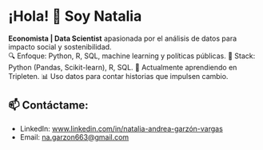 # ¡Hola! 👋 Soy Natalia 

**Economista | Data Scientist** apasionada por el análisis de datos para impacto social y sostenibilidad.  
🔍 Enfoque: Python, R, SQL, machine learning y políticas públicas.
🔧 Stack: Python (Pandas, Scikit-learn), R, SQL. 
🌱 Actualmente aprendiendo en Tripleten.
📊 Uso datos para contar historias que impulsen cambio.  

## 📫 Contáctame:
- LinkedIn:   www.linkedin.com/in/natalia-andrea-garzón-vargas 
- Email: na.garzon663@gmail.com  
 

